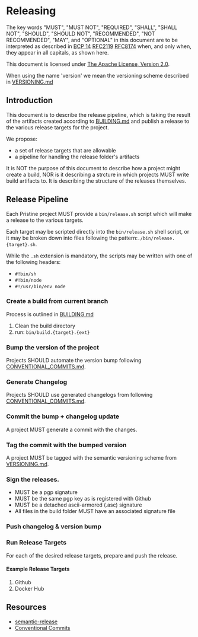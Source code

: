 <!-- SPD-License-Identifer: ${#LICENSE}  -->
<!-- COPYRIGHT 2020 - FREIGHTTRUST AND CLEARING CORPORATION, ALL RIGHTS RESERVED -->

# Releasing

The key words "MUST", "MUST NOT", "REQUIRED", "SHALL", "SHALL NOT", "SHOULD",
"SHOULD NOT", "RECOMMENDED", "NOT RECOMMENDED", "MAY", and "OPTIONAL" in this
document are to be interpreted as described in
[BCP 14](https://tools.ietf.org/html/bcp14)
[RFC2119](https://tools.ietf.org/html/rfc2119)
[RFC8174](https://tools.ietf.org/html/rfc8174) when, and only when, they appear
in all capitals, as shown here.

This document is licensed under
[The Apache License, Version 2.0](https://www.apache.org/licenses/LICENSE-2.0.html).

When using the name 'version' we mean the versioning scheme described in
[VERSIONING.md](VERSIONING.md)

## Introduction

This document is to describe the release pipeline, which is taking the result of
the artifacts created according to [BUILDING.md](BUILDING.md) and publish a
release to the various release targets for the project.

We propose:

- a set of release targets that are allowable
- a pipeline for handling the release folder's artifacts

It is NOT the purpose of this document to describe how a project might create a
build, NOR is it describing a strcture in which projects MUST write build
artifacts to. It is describing the structure of the releases themselves.

## Release Pipeline

Each Pristine project MUST provide a `bin/release.sh` script which will make a
release to the various targets.

Each target may be scripted directly into the `bin/release.sh` shell script, or
it may be broken down into files following the
pattern:`./bin/release.{target}.sh`.

While the `.sh` extension is mandatory, the scripts may be written with one of
the following headers:

- `#!bin/sh`
- `#!bin/node`
- `#!/usr/bin/env node`

### Create a build from current branch

Process is outlined in [BUILDING.md](BUILDING.md)

1. Clean the build directory
2. run: `bin/build.{target}.{ext}`

### Bump the version of the project

Projects SHOULD automate the version bump following
[CONVENTIONAL_COMMITS.md](CONVENTIONAL_COMMITS.md).

### Generate Changelog

Projects SHOULD use generated changelogs from following
[CONVENTIONAL_COMMITS.md](CONVENTIONAL_COMMITS.md).

### Commit the bump + changelog update

A project MUST generate a commit with the changes.

### Tag the commit with the bumped version

A project MUST be tagged with the semantic versioning scheme from
[VERSIONING.md](VERSIONING.md).

### Sign the releases.

- MUST be a pgp signature
- MUST be the same pgp key as is registered with Github
- MUST be a detached ascii-armored (.asc) signature
- All files in the build folder MUST have an associated signature file

### Push changelog & version bump

### Run Release Targets

For each of the desired release targets, prepare and push the release.

#### Example Release Targets

1. Github
2. Docker Hub

## Resources

- [semantic-release](https://github.com/semantic-release/semantic-release)
- [Conventional Commits](https://conventionalcommits.org/)

